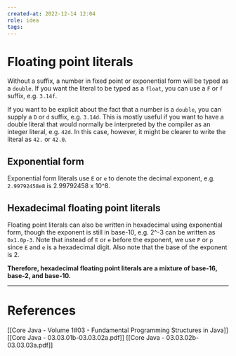 ```yaml
---
created-at: 2022-12-14 12:04
role: idea
tags: 
---
```


# Floating point literals
Without a suffix, a number in fixed point or exponential form will be typed as a `double`. If you want the literal to be typed as a `float`, you can use a `F` or `f` suffix, e.g. `3.14f`.

If you want to be explicit about the fact that a number is a `double`, you can supply a `D` or `d` suffix, e.g. `3.14d`. This is mostly useful if you want to have a double literal that would normally be interpreted by the compiler as an integer literal, e.g. `42d`. In this case, however, it might be clearer to write the literal as `42.` or `42.0`.

## Exponential form
Exponential form literals use `E` or `e` to denote the decimal exponent, e.g. `2.99792458e8` is 2.99792458 x 10^8.

## Hexadecimal floating point literals
Floating point literals can also be written in hexadecimal using exponential form, though the exponent is still in base-10, e.g. 2^-3 can be written as `0x1.0p-3`. Note that instead of `E` or `e` before the exponent, we use `P` or `p` since `E`  and `e` is a hexadecimal digit. Also note that the base of the exponent is 2.

**Therefore, hexadecimal floating point literals are a mixture of base-16, base-2, and base-10.**

---
# References

[[Core Java - Volume 1#03 - Fundamental Programming Structures in Java]]
[[Core Java - 03.03.01b-03.03.02a.pdf]]
[[Core Java - 03.03.02b-03.03.03a.pdf]]
